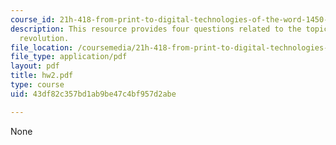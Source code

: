 ```yaml
---
course_id: 21h-418-from-print-to-digital-technologies-of-the-word-1450-present-fall-2005
description: This resource provides four questions related to the topic of printing
  revolution.
file_location: /coursemedia/21h-418-from-print-to-digital-technologies-of-the-word-1450-present-fall-2005/43df82c357bd1ab9be47c4bf957d2abe_hw2.pdf
file_type: application/pdf
layout: pdf
title: hw2.pdf
type: course
uid: 43df82c357bd1ab9be47c4bf957d2abe

---
```

None
